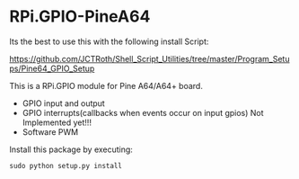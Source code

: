 # RPi.GPIO-PineA64

Its the best to use this with the following install Script:

https://github.com/JCTRoth/Shell_Script_Utilities/tree/master/Program_Setups/Pine64_GPIO_Setup

This is a RPi.GPIO module for Pine A64/A64+ board.

- GPIO input and output
- GPIO interrupts(callbacks when events occur on input gpios) Not Implemented yet!!!
- Software PWM

Install this package by executing:
````
sudo python setup.py install
````
